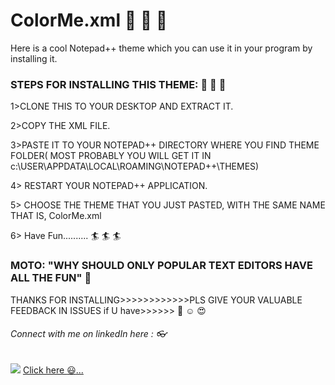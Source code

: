 # ColorMe.xml :star2: :star2: :star2:
Here is a cool Notepad++ theme which you can use it in your program by installing it.


### STEPS FOR INSTALLING THIS THEME: :mega: :mega: :mega:

1>CLONE THIS TO YOUR DESKTOP AND EXTRACT IT.

2>COPY THE XML FILE.

3>PASTE IT TO YOUR NOTEPAD++ DIRECTORY WHERE YOU FIND THEME FOLDER( MOST PROBABLY YOU WILL GET IT IN c:\\USER\APPDATA\LOCAL\ROAMING\NOTEPAD++\THEMES)

4> RESTART YOUR NOTEPAD++ APPLICATION.

5> CHOOSE THE THEME THAT YOU JUST PASTED, WITH THE SAME NAME THAT IS, ColorMe.xml 

6> Have Fun.......... :surfer: :surfer: :surfer:



### MOTO: "WHY SHOULD ONLY POPULAR TEXT EDITORS HAVE ALL THE FUN" :dart:
 
 THANKS FOR INSTALLING>>>>>>>>>>>>PLS GIVE YOUR VALUABLE FEEDBACK IN ISSUES if U have>>>>>> :smiling_face_with_three_hearts: :relaxed: :heart_eyes: 

###### Connect with me on linkedIn here : :eyeglasses:
<img src="https://img.icons8.com/color/48/000000/linkedin.png"/> <a href="https://www.linkedin.com/in/aman-raj-07b6aa153">Click here :smiley:...</a>
